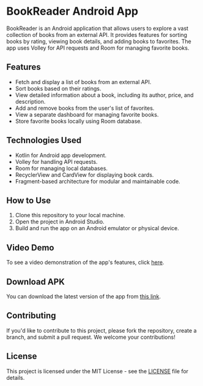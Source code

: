 # BookReader Android App

BookReader is an Android application that allows users to explore a vast collection of books from an external API. It provides features for sorting books by rating, viewing book details, and adding books to favorites. The app uses Volley for API requests and Room for managing favorite books.

## Features

- Fetch and display a list of books from an external API.
- Sort books based on their ratings.
- View detailed information about a book, including its author, price, and description.
- Add and remove books from the user's list of favorites.
- View a separate dashboard for managing favorite books.
- Store favorite books locally using Room database.

## Technologies Used

- Kotlin for Android app development.
- Volley for handling API requests.
- Room for managing local databases.
- RecyclerView and CardView for displaying book cards.
- Fragment-based architecture for modular and maintainable code.

## How to Use

1. Clone this repository to your local machine.
2. Open the project in Android Studio.
3. Build and run the app on an Android emulator or physical device.

## Video Demo

To see a video demonstration of the app's features, click [here](https://drive.google.com/file/d/1tKsbH3HA2K5kfv7O3o-A27KvVhxS4xI-/view?usp=share_link).

## Download APK

You can download the latest version of the app from [this link](https://drive.google.com/file/d/1idVnXqQ9DpTgOhAcfegaz0b_P9SpeUi_/view?usp=share_link).

## Contributing

If you'd like to contribute to this project, please fork the repository, create a branch, and submit a pull request. We welcome your contributions!

## License

This project is licensed under the MIT License - see the [LICENSE](LICENSE) file for details.
